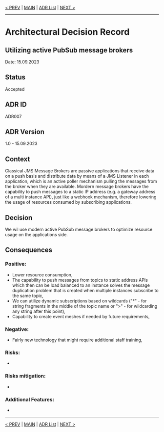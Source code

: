   [< PREV](ADR006.md) | [MAIN](../README.md) | [ADR List](README.md) | [NEXT >](ADR008.md)

---

# Architectural Decision Record
## Utilizing active PubSub message brokers
Date: 15.09.2023

## Status
Accepted

## ADR ID
ADR007

## ADR Version
1.0 - 15.09.2023

## Context
Classical JMS Message Brokers are passive applications that receive data on a push basis and distribute data by means of a JMS Listener in each application, which is an active poller mechanism pulling the messages from the broker when they are available. Mordern message brokers have the capability to push messages to a static IP address (e.g. a gateway address of a multi instance API), just like a webhook mechanism, therefore lowering the usage of resources consumed by subscribing applications.

## Decision
We wil use modern active PubSub message brokers to optimize resource usage on the applications side.

## Consequences
### Positive:
- Lower resource consumption,
- The capability to push messages from topics to static address APIs which then can be load balanced to an instance solves the message duplication problem that is created when multiple instances subscribe to the same topic,
- We can utilize dynamic subscriptions based on wildcards ("*" - for string fragments in the middle of the topic name or ">" - for wildcarding any string after this point),
- Capability to create event meshes if needed by future requirements,

### Negative:
- Fairly new technology that might require additional staff training,

### Risks:
- 

### Risks mitigation:
- 

### Additional Features:
- 

------

[< PREV](ADR006.md) | [MAIN](../README.md) | [ADR List](README.md) | [NEXT >](ADR008.md)
